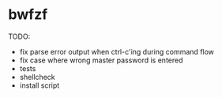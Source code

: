 bwfzf
=====
TODO:
- fix parse error output when ctrl-c'ing during command flow
- fix case where wrong master password is entered
- tests
- shellcheck
- install script
